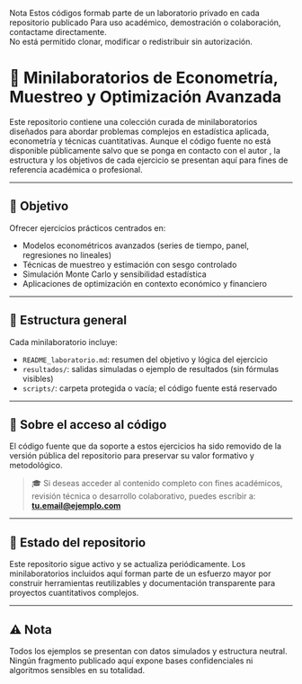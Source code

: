 Nota
Estos códigos formab parte de un laboratorio privado en cada repositorio publicado 
Para uso académico, demostración o colaboración, contactame directamente.  
No está permitido clonar, modificar o redistribuir sin autorización.


# 🧪 Minilaboratorios de Econometría, Muestreo y Optimización Avanzada

Este repositorio contiene una colección curada de minilaboratorios diseñados para abordar problemas complejos en estadística aplicada, econometría y técnicas cuantitativas. Aunque el código fuente no está disponible públicamente salvo que se ponga en contacto con el autor , la estructura y los objetivos de cada ejercicio se presentan aquí para fines de referencia académica o profesional.

---

## 🧭 Objetivo

Ofrecer ejercicios prácticos centrados en:

- Modelos econométricos avanzados (series de tiempo, panel, regresiones no lineales)
- Técnicas de muestreo y estimación con sesgo controlado
- Simulación Monte Carlo y sensibilidad estadística
- Aplicaciones de optimización en contexto económico y financiero

---

## 📁 Estructura general

Cada minilaboratorio incluye:

- `README_laboratorio.md`: resumen del objetivo y lógica del ejercicio
- `resultados/`: salidas simuladas o ejemplo de resultados (sin fórmulas visibles)
- `scripts/`: carpeta protegida o vacía; el código fuente está reservado

---

## 🔐 Sobre el acceso al código

El código fuente que da soporte a estos ejercicios ha sido removido de la versión pública del repositorio para preservar su valor formativo y metodológico.

> 🎓 Si deseas acceder al contenido completo con fines académicos, revisión técnica o desarrollo colaborativo, puedes escribir a: **tu.email@ejemplo.com**

---

## 👣 Estado del repositorio

Este repositorio sigue activo y se actualiza periódicamente. Los minilaboratorios incluidos aquí forman parte de un esfuerzo mayor por construir herramientas reutilizables y documentación transparente para proyectos cuantitativos complejos.

---

## ⚠️ Nota

Todos los ejemplos se presentan con datos simulados y estructura neutral. Ningún fragmento publicado aquí expone bases confidenciales ni algoritmos sensibles en su totalidad.

